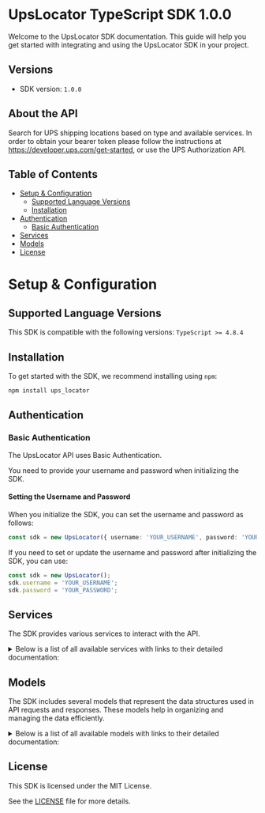 # UpsLocator TypeScript SDK 1.0.0

Welcome to the UpsLocator SDK documentation. This guide will help you get started with integrating and using the UpsLocator SDK in your project.

## Versions

- SDK version: `1.0.0`

## About the API

Search for UPS shipping locations based on type and available services. In order to obtain your bearer token please follow the instructions at https://developer.ups.com/get-started, or use the UPS Authorization API.

## Table of Contents

- [Setup & Configuration](#setup--configuration)
  - [Supported Language Versions](#supported-language-versions)
  - [Installation](#installation)
- [Authentication](#authentication)
  - [Basic Authentication](#basic-authentication)
- [Services](#services)
- [Models](#models)
- [License](#license)

# Setup & Configuration

## Supported Language Versions

This SDK is compatible with the following versions: `TypeScript >= 4.8.4`

## Installation

To get started with the SDK, we recommend installing using `npm`:

```bash
npm install ups_locator
```

## Authentication

### Basic Authentication

The UpsLocator API uses Basic Authentication.

You need to provide your username and password when initializing the SDK.

#### Setting the Username and Password

When you initialize the SDK, you can set the username and password as follows:

```ts
const sdk = new UpsLocator({ username: 'YOUR_USERNAME', password: 'YOUR_PASSWORD' });
```

If you need to set or update the username and password after initializing the SDK, you can use:

```ts
const sdk = new UpsLocator();
sdk.username = 'YOUR_USERNAME';
sdk.password = 'YOUR_PASSWORD';
```

## Services

The SDK provides various services to interact with the API.

<details> 
<summary>Below is a list of all available services with links to their detailed documentation:</summary>

| Name                                                             |
| :--------------------------------------------------------------- |
| [LocationsService](documentation/services/LocationsService.md)   |
| [DeprecatedService](documentation/services/DeprecatedService.md) |

</details>

## Models

The SDK includes several models that represent the data structures used in API requests and responses. These models help in organizing and managing the data efficiently.

<details> 
<summary>Below is a list of all available models with links to their detailed documentation:</summary>

| Name                                                                                                                                                           | Description                                                                                                                                                                                                                                                                                                                                                                                                                                                                                                           |
| :------------------------------------------------------------------------------------------------------------------------------------------------------------- | :-------------------------------------------------------------------------------------------------------------------------------------------------------------------------------------------------------------------------------------------------------------------------------------------------------------------------------------------------------------------------------------------------------------------------------------------------------------------------------------------------------------------- |
| [LocatorRequestWrapper](documentation/models/LocatorRequestWrapper.md)                                                                                         | N/A                                                                                                                                                                                                                                                                                                                                                                                                                                                                                                                   |
| [LocatorResponseWrapper](documentation/models/LocatorResponseWrapper.md)                                                                                       | N/A                                                                                                                                                                                                                                                                                                                                                                                                                                                                                                                   |
| [LocatorRequest](documentation/models/LocatorRequest.md)                                                                                                       | N/A                                                                                                                                                                                                                                                                                                                                                                                                                                                                                                                   |
| [LocatorRequestRequest1](documentation/models/LocatorRequestRequest1.md)                                                                                       | N/A                                                                                                                                                                                                                                                                                                                                                                                                                                                                                                                   |
| [LocatorRequestOriginAddress](documentation/models/LocatorRequestOriginAddress.md)                                                                             | Container for origin address information.                                                                                                                                                                                                                                                                                                                                                                                                                                                                             |
| [LocatorRequestTranslate](documentation/models/LocatorRequestTranslate.md)                                                                                     | Contains the locale information for the request.                                                                                                                                                                                                                                                                                                                                                                                                                                                                      |
| [LocatorRequestUnitOfMeasurement](documentation/models/LocatorRequestUnitOfMeasurement.md)                                                                     | Distance unit of measurement. This is required for location requests (request option 1).                                                                                                                                                                                                                                                                                                                                                                                                                              |
| [LocatorRequestLocationSearchCriteria](documentation/models/LocatorRequestLocationSearchCriteria.md)                                                           | The Location search criteria container allows the user to further define the basis to which they wish to receive the UPS locations. Only relevant when the user requests a Location search (request option 1).                                                                                                                                                                                                                                                                                                        |
| [LocatorRequestSortCriteria](documentation/models/LocatorRequestSortCriteria.md)                                                                               | Container for Sort Criteria                                                                                                                                                                                                                                                                                                                                                                                                                                                                                           |
| [LocatorRequestServiceGeoUnit](documentation/models/LocatorRequestServiceGeoUnit.md)                                                                           | ServiceGeoUnit Container. Required to search for the freight facility information                                                                                                                                                                                                                                                                                                                                                                                                                                     |
| [RequestTransactionReference](documentation/models/RequestTransactionReference.md)                                                                             | TransactionReference identifies transactions between client and server.                                                                                                                                                                                                                                                                                                                                                                                                                                               |
| [OriginAddressAddressKeyFormat](documentation/models/OriginAddressAddressKeyFormat.md)                                                                         | Contains all of the basic information about the origin such as: Address Lines, City, State/Province, Postal Code and Country or Territory Code. The element CountryCode is required.                                                                                                                                                                                                                                                                                                                                  |
| [OriginAddressGeocode](documentation/models/OriginAddressGeocode.md)                                                                                           | Geocode is the latitude and longitude of the origin address.                                                                                                                                                                                                                                                                                                                                                                                                                                                          |
| [LocationSearchCriteriaSearchOption](documentation/models/LocationSearchCriteriaSearchOption.md)                                                               | SearchOption contains the information that forms the basis of the location search, It contains the criteria for search by Locations, Retail Locations, Additional Services, or Program Types. There should be one container for each type of search the user may wish to do. The user can specify either search by Locations or Retail Locations, but not both. If this container is missing, the default search would be for The UPS Store, UPS Center, UPS Drop Box, and Authorized Shipping Outlet location types. |
| [LocationSearchCriteriaServiceSearch](documentation/models/LocationSearchCriteriaServiceSearch.md)                                                             | Allows for users to further define the search criteria. Refer to the rules specified in Service Search section.                                                                                                                                                                                                                                                                                                                                                                                                       |
| [LocationSearchCriteriaFreightWillCallSearch](documentation/models/LocationSearchCriteriaFreightWillCallSearch.md)                                             | Freight Will Call Search Container. Required if SearchOption is '05-Freight Will Call Search'                                                                                                                                                                                                                                                                                                                                                                                                                         |
| [LocationSearchCriteriaAccessPointSearch](documentation/models/LocationSearchCriteriaAccessPointSearch.md)                                                     | Applicable for request option 64 only. This contains inclusion and exclusion criteria for address search. It also contains Account Number and Access Point Public ID search elements.                                                                                                                                                                                                                                                                                                                                 |
| [LocationSearchCriteriaOpenTimeCriteria](documentation/models/LocationSearchCriteriaOpenTimeCriteria.md)                                                       | Container to hold open times of the Location.                                                                                                                                                                                                                                                                                                                                                                                                                                                                         |
| [SearchOptionOptionType](documentation/models/SearchOptionOptionType.md)                                                                                       | OptionType is a container that indicates the type of search for locations. There are 5 types of search. They are search by: Location, Retail Location, Additional Services, Program Type, and a Service Level Option. If search criteria by Location or Retail Location is not provided the default search of The UPS Store, UPS Center, UPS Drop Box, and Authorized Shipping Outlet location types will be performed.                                                                                               |
| [SearchOptionOptionCode](documentation/models/SearchOptionOptionCode.md)                                                                                       | Option code contains the information of a particular Location, Retail Location, Additional Service, Program Type or End Point Service Offering depending on the option type. The SearchOptions can contain one or more OptionCodes which forms the criteria for the location search.                                                                                                                                                                                                                                  |
| [SearchOptionRelation](documentation/models/SearchOptionRelation.md)                                                                                           | The relation container will contain the relation parameter (And/Or) that has to be used among multiple option codes in the location search. This is only applicable to option type Additional Services and Program Types. If this container is not present for Additional Services and Program Types, the default relation of And is used.                                                                                                                                                                            |
| [ServiceSearchServiceCode](documentation/models/ServiceSearchServiceCode.md)                                                                                   | Container that contains the service information such as Ground/Air. Required if the customer provides ServiceSearch Time.                                                                                                                                                                                                                                                                                                                                                                                             |
| [ServiceSearchServiceOptionCode](documentation/models/ServiceSearchServiceOptionCode.md)                                                                       | Container for the optional service information such as Saturday Pick up.                                                                                                                                                                                                                                                                                                                                                                                                                                              |
| [FreightWillCallSearchFacilityAddress](documentation/models/FreightWillCallSearchFacilityAddress.md)                                                           | Facility Address Container                                                                                                                                                                                                                                                                                                                                                                                                                                                                                            |
| [AccessPointSearchIncludeCriteria](documentation/models/AccessPointSearchIncludeCriteria.md)                                                                   | This contains elements to refine (include) UPS Access point address or geocode Search.                                                                                                                                                                                                                                                                                                                                                                                                                                |
| [AccessPointSearchExcludeFromResult](documentation/models/AccessPointSearchExcludeFromResult.md)                                                               | This contains elements to exclude from UPS Access Point address or geocode search.                                                                                                                                                                                                                                                                                                                                                                                                                                    |
| [IncludeCriteriaMerchantAccountNumberList](documentation/models/IncludeCriteriaMerchantAccountNumberList.md)                                                   | This contains the list of Merchant Account numbers to be used for finding private network access points.                                                                                                                                                                                                                                                                                                                                                                                                              |
| [IncludeCriteriaSearchFilter](documentation/models/IncludeCriteriaSearchFilter.md)                                                                             | Container to hold one or more search criteria for UPS Access Points that allow DCR, Shipping and ClickAndCollect access. Only applicable when the UPS access point candidate list is obtained in search by address or geocode search.                                                                                                                                                                                                                                                                                 |
| [IncludeCriteriaServiceOfferingList](documentation/models/IncludeCriteriaServiceOfferingList.md)                                                               | Container to hold end point service offering List for UPS Access point. Applicable only when a UPS Access Point candidate list is obtained in search by address or geocode search.                                                                                                                                                                                                                                                                                                                                    |
| [ServiceOfferingListServiceOffering](documentation/models/ServiceOfferingListServiceOffering.md)                                                               |                                                                                                                                                                                                                                                                                                                                                                                                                                                                                                                       |
| [ExcludeFromResultPostalCodeList](documentation/models/ExcludeFromResultPostalCodeList.md)                                                                     | Container to hold a list of postal codes to exclude from the access point address or geocode search.                                                                                                                                                                                                                                                                                                                                                                                                                  |
| [PostalCodeListPostalCode](documentation/models/PostalCodeListPostalCode.md)                                                                                   | Container to hold the postal code .                                                                                                                                                                                                                                                                                                                                                                                                                                                                                   |
| [LocatorResponse](documentation/models/LocatorResponse.md)                                                                                                     | Container for LocatorResponse.                                                                                                                                                                                                                                                                                                                                                                                                                                                                                        |
| [LocatorResponseResponse1](documentation/models/LocatorResponseResponse1.md)                                                                                   | Container for Response.                                                                                                                                                                                                                                                                                                                                                                                                                                                                                               |
| [LocatorResponseSearchResults](documentation/models/LocatorResponseSearchResults.md)                                                                           | Container for search results.                                                                                                                                                                                                                                                                                                                                                                                                                                                                                         |
| [LocatorResponseGeocode](documentation/models/LocatorResponseGeocode.md)                                                                                       | Geocode is the latitude and longitude of the origin address. The Geocode is provided in the first successful response. Required to be returned when the origin address or phone number is submitted in the request.Will not be returned when the requestoption =64                                                                                                                                                                                                                                                    |
| [ResponseTransactionReference](documentation/models/ResponseTransactionReference.md)                                                                           | Container for customer provided data and the XPCI Version.                                                                                                                                                                                                                                                                                                                                                                                                                                                            |
| [ResponseError](documentation/models/ResponseError.md)                                                                                                         | If an error is encountered during the interchange, the Response contains an error. If the error is present, then the ErrorSeverity and ErrorCode are required.                                                                                                                                                                                                                                                                                                                                                        |
| [ErrorErrorLocation](documentation/models/ErrorErrorLocation.md)                                                                                               |                                                                                                                                                                                                                                                                                                                                                                                                                                                                                                                       |
| [SearchResultsGeocodeCandidate](documentation/models/SearchResultsGeocodeCandidate.md)                                                                         |                                                                                                                                                                                                                                                                                                                                                                                                                                                                                                                       |
| [SearchResultsDropLocation](documentation/models/SearchResultsDropLocation.md)                                                                                 |                                                                                                                                                                                                                                                                                                                                                                                                                                                                                                                       |
| [SearchResultsAvailableLocationAttributes](documentation/models/SearchResultsAvailableLocationAttributes.md)                                                   |                                                                                                                                                                                                                                                                                                                                                                                                                                                                                                                       |
| [GeocodeCandidateAddressKeyFormat](documentation/models/GeocodeCandidateAddressKeyFormat.md)                                                                   | Contains all of the basic information about candidate address.                                                                                                                                                                                                                                                                                                                                                                                                                                                        |
| [GeocodeCandidateGeocode](documentation/models/GeocodeCandidateGeocode.md)                                                                                     | Geocode is the latitude and longitude of the origin candidate.                                                                                                                                                                                                                                                                                                                                                                                                                                                        |
| [DropLocationIvr](documentation/models/DropLocationIvr.md)                                                                                                     | Integrated Voice Response information. ONLY FOR IVR.                                                                                                                                                                                                                                                                                                                                                                                                                                                                  |
| [DropLocationGeocode](documentation/models/DropLocationGeocode.md)                                                                                             | Geocode is the latitude and longitude of the location address. The Geocode for the location address will be returned when Location is requested in the Request Option.                                                                                                                                                                                                                                                                                                                                                |
| [DropLocationAddressKeyFormat](documentation/models/DropLocationAddressKeyFormat.md)                                                                           | Contains all of the basic information about a location, Consignee Name, Building Name, Address Lines, City, State/Province, Postal Code and Country or Terriotry Code.                                                                                                                                                                                                                                                                                                                                                |
| [DropLocationLocationAttribute](documentation/models/DropLocationLocationAttribute.md)                                                                         | LocationAttribute is a container that contains the information about the location's Location Type, Retail Location Type, Additional Services, or Program Type.                                                                                                                                                                                                                                                                                                                                                        |
| [DropLocationDistance](documentation/models/DropLocationDistance.md)                                                                                           | Container for the straight line distance from the origin to the UPS location.                                                                                                                                                                                                                                                                                                                                                                                                                                         |
| [DropLocationSpecialInstructions](documentation/models/DropLocationSpecialInstructions.md)                                                                     |                                                                                                                                                                                                                                                                                                                                                                                                                                                                                                                       |
| [DropLocationAdditionalComments](documentation/models/DropLocationAdditionalComments.md)                                                                       | Container for Additional Comments about Location.Text will be displayed in the Locale requested.                                                                                                                                                                                                                                                                                                                                                                                                                      |
| [DropLocationOperatingHours](documentation/models/DropLocationOperatingHours.md)                                                                               | Operating Hours.                                                                                                                                                                                                                                                                                                                                                                                                                                                                                                      |
| [DropLocationLocalizedInstruction](documentation/models/DropLocationLocalizedInstruction.md)                                                                   |                                                                                                                                                                                                                                                                                                                                                                                                                                                                                                                       |
| [DropLocationPromotionInformation](documentation/models/DropLocationPromotionInformation.md)                                                                   |                                                                                                                                                                                                                                                                                                                                                                                                                                                                                                                       |
| [DropLocationSortCode](documentation/models/DropLocationSortCode.md)                                                                                           | This container is only for Freight Will call Search.                                                                                                                                                                                                                                                                                                                                                                                                                                                                  |
| [DropLocationServiceOfferingList](documentation/models/DropLocationServiceOfferingList.md)                                                                     | Container to hold the list of service offerings at the end point.                                                                                                                                                                                                                                                                                                                                                                                                                                                     |
| [DropLocationAccessPointInformation](documentation/models/DropLocationAccessPointInformation.md)                                                               | Container for UPS Access Point specific parameters.                                                                                                                                                                                                                                                                                                                                                                                                                                                                   |
| [DropLocationLocationImage](documentation/models/DropLocationLocationImage.md)                                                                                 | Location Image container.                                                                                                                                                                                                                                                                                                                                                                                                                                                                                             |
| [LocationAttributeOptionType](documentation/models/LocationAttributeOptionType.md)                                                                             |                                                                                                                                                                                                                                                                                                                                                                                                                                                                                                                       |
| [LocationAttributeOptionCode](documentation/models/LocationAttributeOptionCode.md)                                                                             |                                                                                                                                                                                                                                                                                                                                                                                                                                                                                                                       |
| [OptionCodeTransportationPickUpSchedule](documentation/models/OptionCodeTransportationPickUpSchedule.md)                                                       | TransportationPickUpSchedule container contains details of Latest Drop Off time/Pickup Time for the transportation services (Ground/Air/Standard/Express/International) of the location.                                                                                                                                                                                                                                                                                                                              |
| [TransportationPickUpSchedulePickUp](documentation/models/TransportationPickUpSchedulePickUp.md)                                                               |                                                                                                                                                                                                                                                                                                                                                                                                                                                                                                                       |
| [PickUpPickUpDetails](documentation/models/PickUpPickUpDetails.md)                                                                                             | PickUpDetails container contains either pickup time or NoPickupIndicator. Either PickUpTime or NoPickupIndicator                                                                                                                                                                                                                                                                                                                                                                                                      |
| [DistanceUnitOfMeasurement](documentation/models/DistanceUnitOfMeasurement.md)                                                                                 | The unit of measurement the user will see for the distance is based on the user input provided in the search request.                                                                                                                                                                                                                                                                                                                                                                                                 |
| [AdditionalCommentsCommentType](documentation/models/AdditionalCommentsCommentType.md)                                                                         |                                                                                                                                                                                                                                                                                                                                                                                                                                                                                                                       |
| [OperatingHoursStandardHours](documentation/models/OperatingHoursStandardHours.md)                                                                             |                                                                                                                                                                                                                                                                                                                                                                                                                                                                                                                       |
| [StandardHoursDayOfWeek](documentation/models/StandardHoursDayOfWeek.md)                                                                                       |                                                                                                                                                                                                                                                                                                                                                                                                                                                                                                                       |
| [AccessPointInformationBusinessClassificationList](documentation/models/AccessPointInformationBusinessClassificationList.md)                                   | Container to hold list for business classification.                                                                                                                                                                                                                                                                                                                                                                                                                                                                   |
| [AccessPointInformationAccessPointStatus](documentation/models/AccessPointInformationAccessPointStatus.md)                                                     | Container for UPS AccessPoint status.                                                                                                                                                                                                                                                                                                                                                                                                                                                                                 |
| [AccessPointInformationPrivateNetworkList](documentation/models/AccessPointInformationPrivateNetworkList.md)                                                   | Container to hold the list of private networks.                                                                                                                                                                                                                                                                                                                                                                                                                                                                       |
| [AccessPointInformationAvailability](documentation/models/AccessPointInformationAvailability.md)                                                               | Container to hold the status of shipping or DRC/DCO availability of a UPS Access Point.                                                                                                                                                                                                                                                                                                                                                                                                                               |
| [BusinessClassificationListBusinessClassification](documentation/models/BusinessClassificationListBusinessClassification.md)                                   |                                                                                                                                                                                                                                                                                                                                                                                                                                                                                                                       |
| [PrivateNetworkListPrivateNetwork](documentation/models/PrivateNetworkListPrivateNetwork.md)                                                                   |                                                                                                                                                                                                                                                                                                                                                                                                                                                                                                                       |
| [AvailabilityShippingAvailability](documentation/models/AvailabilityShippingAvailability.md)                                                                   | Holds status of shipping availability.                                                                                                                                                                                                                                                                                                                                                                                                                                                                                |
| [AvailabilityDcrAvailability](documentation/models/AvailabilityDcrAvailability.md)                                                                             | Holds status of DCR/DCO availability.                                                                                                                                                                                                                                                                                                                                                                                                                                                                                 |
| [ShippingAvailabilityUnavailableReason](documentation/models/ShippingAvailabilityUnavailableReason.md)                                                         | Container to hold shipping unavailable reason.                                                                                                                                                                                                                                                                                                                                                                                                                                                                        |
| [DcrAvailabilityUnavailableReason](documentation/models/DcrAvailabilityUnavailableReason.md)                                                                   | Container to hold shipping unavailable reason.                                                                                                                                                                                                                                                                                                                                                                                                                                                                        |
| [AvailableLocationAttributesOptionType](documentation/models/AvailableLocationAttributesOptionType.md)                                                         | OptionType is a container that indicates the type of the location attribute that are available. For example if the Option Type is RetailLocation the list of all available retail locations will be returned in 1 or many corresponding OptionCodes.                                                                                                                                                                                                                                                                  |
| [AvailableLocationAttributesOptionCode](documentation/models/AvailableLocationAttributesOptionCode.md)                                                         | Option code is a container that contains the information of a particular retail location type or additional service or program type that is available currently. One or more of this container will be returned to give all the available codes for Retail Type or Additional Services or Program Type.                                                                                                                                                                                                               |
| [AvailableLocationAttributesOptionCodeTransportationPickUpSchedule](documentation/models/AvailableLocationAttributesOptionCodeTransportationPickUpSchedule.md) | Container to hold information regarding pickup details for each day of the week.                                                                                                                                                                                                                                                                                                                                                                                                                                      |
| [AvailableLocationAttributesTransportationPickUpSchedulePickUp](documentation/models/AvailableLocationAttributesTransportationPickUpSchedulePickUp.md)         |                                                                                                                                                                                                                                                                                                                                                                                                                                                                                                                       |
| [AvailableLocationAttributesPickUpPickUpDetails](documentation/models/AvailableLocationAttributesPickUpPickUpDetails.md)                                       | Container to hold information regarding pickup time and pickup availability indicator.                                                                                                                                                                                                                                                                                                                                                                                                                                |

</details>

## License

This SDK is licensed under the MIT License.

See the [LICENSE](LICENSE) file for more details.

<!-- This file was generated by liblab | https://liblab.com/ -->
